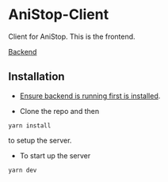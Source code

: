 # AniStop-Client
Client for AniStop. This is the frontend.

[Backend](https://github.com/resyfer/anistop-api)

## Installation
- [Ensure backend is running first is installed](https://github.com/resyfer/anistop-api).

- Clone the repo and then
```
yarn install
```
to setup the server.

- To start up the server
```
yarn dev
```
